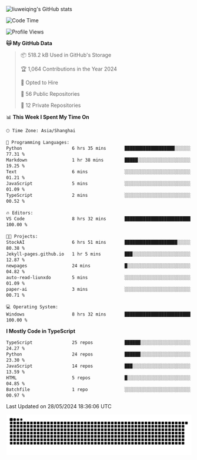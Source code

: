 ![liuweiqing's GitHub stats](https://github-readme-stats.vercel.app/api?username=14790897&show_icons=true&locale=cn&include_all_commits=true&count_private=true)

<!--START_SECTION:waka-->
![Code Time](http://img.shields.io/badge/Code%20Time-1%2C016%20hrs%2043%20mins-blue)

![Profile Views](http://img.shields.io/badge/Profile%20Views-36-blue)

**🐱 My GitHub Data** 

> 📦 518.2 kB Used in GitHub's Storage 
 > 
> 🏆 1,064 Contributions in the Year 2024
 > 
> 💼 Opted to Hire
 > 
> 📜 56 Public Repositories 
 > 
> 🔑 12 Private Repositories 
 > 
📊 **This Week I Spent My Time On** 

```text
🕑︎ Time Zone: Asia/Shanghai

💬 Programming Languages: 
Python                   6 hrs 35 mins       ███████████████████░░░░░░   77.31 % 
Markdown                 1 hr 38 mins        █████░░░░░░░░░░░░░░░░░░░░   19.25 % 
Text                     6 mins              ░░░░░░░░░░░░░░░░░░░░░░░░░   01.21 % 
JavaScript               5 mins              ░░░░░░░░░░░░░░░░░░░░░░░░░   01.09 % 
TypeScript               2 mins              ░░░░░░░░░░░░░░░░░░░░░░░░░   00.52 % 

🔥 Editors: 
VS Code                  8 hrs 32 mins       █████████████████████████   100.00 % 

🐱‍💻 Projects: 
StockAI                  6 hrs 51 mins       ████████████████████░░░░░   80.38 % 
Jekyll-pages.github.io   1 hr 5 mins         ███░░░░░░░░░░░░░░░░░░░░░░   12.87 % 
newpages                 24 mins             █░░░░░░░░░░░░░░░░░░░░░░░░   04.82 % 
auto-read-liunxdo        5 mins              ░░░░░░░░░░░░░░░░░░░░░░░░░   01.09 % 
paper-ai                 3 mins              ░░░░░░░░░░░░░░░░░░░░░░░░░   00.71 % 

💻 Operating System: 
Windows                  8 hrs 32 mins       █████████████████████████   100.00 % 
```

**I Mostly Code in TypeScript** 

```text
TypeScript               25 repos            ██████░░░░░░░░░░░░░░░░░░░   24.27 % 
Python                   24 repos            ██████░░░░░░░░░░░░░░░░░░░   23.30 % 
JavaScript               14 repos            ███░░░░░░░░░░░░░░░░░░░░░░   13.59 % 
HTML                     5 repos             █░░░░░░░░░░░░░░░░░░░░░░░░   04.85 % 
Batchfile                1 repo              ░░░░░░░░░░░░░░░░░░░░░░░░░   00.97 % 
```




 Last Updated on 28/05/2024 18:36:06 UTC
<!--END_SECTION:waka-->

<picture>
  <source media="(prefers-color-scheme: dark)" srcset="https://raw.githubusercontent.com/14790897/14790897/output/github-contribution-grid-snake-dark.svg" />
  <source media="(prefers-color-scheme: light)" srcset="https://raw.githubusercontent.com/14790897/14790897/output/github-contribution-grid-snake.svg" />
  <img alt="github-snake" src="https://raw.githubusercontent.com/14790897/14790897/output/github-contribution-grid-snake.svg" />
</picture>
